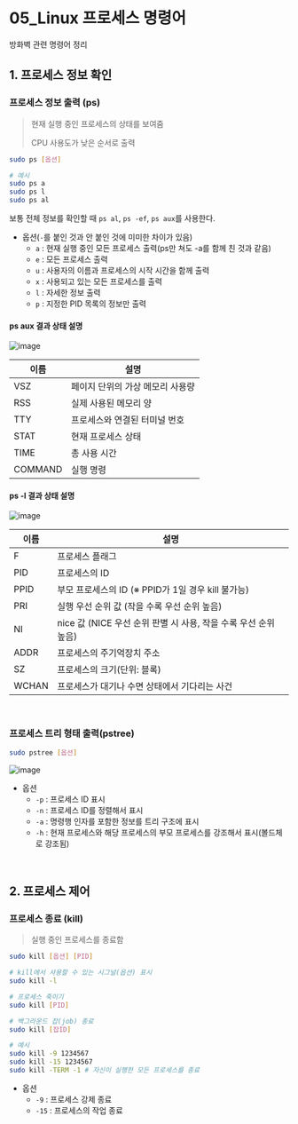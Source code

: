 # 05_Linux 프로세스 명령어

방화벽 관련 명령어 정리

## 1. 프로세스 정보 확인

### 프로세스 정보 출력 (ps)

> 현재 실행 중인 프로세스의 상태를 보여줌
>
> CPU 사용도가 낮은 순서로 출력

```bash
sudo ps [옵션]

# 예시
sudo ps a
sudo ps l
sudo ps al
```

보통 전체 정보를 확인할 때 `ps al`, `ps -ef`,  `ps aux`를 사용한다.

- 옵션(`-`를 붙인 것과 안 붙인 것에 미미한 차이가 있음)
  - `a` : 현재 실행 중인 모든 프로세스 출력(ps만 쳐도 -a를 함께 친 것과 같음)
  - `e` : 모든 프로세스 출력
  - `u` : 사용자의 이름과 프로세스의 시작 시간을 함께 출력
  - `x` : 사용되고 있는 모든 프로세스를 출력
  - `l` : 자세한 정보 출력
  - `p` : 지정한 PID 목록의 정보만 출력

#### ps aux 결과 상태 설명

![image](https://user-images.githubusercontent.com/93081720/219936261-9be4c90e-88aa-4b0f-9a8c-5a11fb454e0a.png)

| 이름    | 설명                             |
| ------- | -------------------------------- |
| VSZ     | 페이지 단위의 가상 메모리 사용량 |
| RSS     | 실제 사용된 메모리 양            |
| TTY     | 프로세스와 연결된 터미널 번호    |
| STAT    | 현재 프로세스 상태               |
| TIME    | 총 사용 시간                     |
| COMMAND | 실행 명령                        |

#### ps -l 결과 상태 설명

![image](https://user-images.githubusercontent.com/93081720/219936457-a3fbc660-94a1-4248-9ac4-2a84e7cda7df.png)

| 이름  | 설명                                                         |
| ----- | ------------------------------------------------------------ |
| F     | 프로세스 플래그                                              |
| PID   | 프로세스의 ID                                                |
| PPID  | 부모 프로세스의 ID (※ PPID가 1일 경우 kill 불가능)           |
| PRI   | 실행 우선 순위 값 (작을 수록 우선 순위 높음)                 |
| NI    | nice 값 (NICE 우선 순위 판별 시 사용, 작을 수록 우선 순위 높음) |
| ADDR  | 프로세스의 주기억장치 주소                                   |
| SZ    | 프로세스의 크기(단위: 블록)                                  |
| WCHAN | 프로세스가 대기나 수면 상태에서 기다리는 사건                |

<br>

### 프로세스 트리 형태 출력(pstree)

```bash
sudo pstree [옵션]
```

![image](https://user-images.githubusercontent.com/93081720/219936621-f11d6175-1c78-4ad1-86ca-83a98e8fb482.png)

- 옵션
  - `-p` : 프로세스 ID 표시
  - `-n` : 프로세스 ID를 정렬해서 표시
  - `-a` : 명령행 인자를 포함한 정보를 트리 구조에 표시
  - `-h` : 현재 프로세스와 해당 프로세스의 부모 프로세스를 강조해서 표시(볼드체로 강조됨)

<br>

## 2. 프로세스 제어

### 프로세스 종료 (kill)

> 실행 중인 프로세스를 종료함

```bash
sudo kill [옵션] [PID]

# kill에서 사용할 수 있는 시그널(옵션) 표시
sudo kill -l

# 프로세스 죽이기
sudo kill [PID]

# 백그라운드 잡(job) 종료
sudo kill [잡ID]

# 예시
sudo kill -9 1234567
sudo kill -15 1234567
sudo kill -TERM -1 # 자신이 실행한 모든 프로세스를 종료
```

- 옵션
  - `-9` : 프로세스 강제 종료
  - `-15` : 프로세스의 작업 종료

<br>